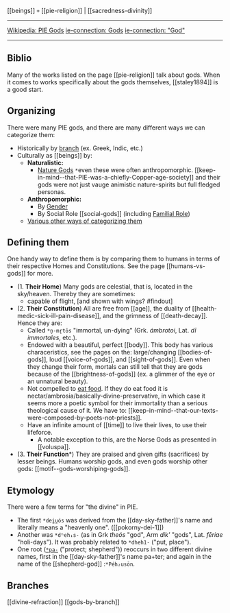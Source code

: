 [[beings]] `+` [[pie-religion]] | [[sacredness-divinity]]
***
[Wikipedia: PIE Gods](https://en.wikipedia.org/wiki/Proto-Indo-European-mythology#Gods-and-goddesses)
[ie-connection: Gods](https://www.indo-european-connection.com/religion/gods)
[ie-connection: "God"](https://www.indo-european-connection.com/words/god)
***
## Biblio
Many of the works listed on the page [[pie-religion]] talk about gods. When it comes to works specifically about the gods themselves, [[staley1894]] is a good start.

## Organizing
There were many PIE gods, and there are many different ways we can categorize them:
- Historically by [branch](gods-by-branch) (ex. Greek, Indic, etc.)
- Culturally as [[beings]] by:
	- **Naturalistic:**
		- [Nature Gods](nature-gods.md) `*`even these were often anthropomorphic. [[keep-in-mind--that-PIE-was-a-chiefly-Copper-age-society]] and their gods were not just vauge animistic nature-spirits but full fledged personas.
	- **Anthropomorphic:**
		- By [Gender](gods-by-gender.md)
		- By Social Role [[social-gods]] (including [Familial Role](divine-family.md))
	- [Various other ways of categorizing them](gods-misc.md)

## Defining them
One handy way to define them is by comparing them to humans in terms of their respective Homes and Constitutions. See the page [[humans-vs-gods]] for more.
- (1. **Their Home**) Many gods are celestial, that is, located in the sky/heaven. Thereby they are sometimes: 
	- capable of flight, [and shown with wings? #findout]
- (2. **Their Constitution**) All are free from [[age]], the duality of [[health-medic-sick-ill-pain-disease]], and the grimness of [[death-decay]]. Hence they are:
	- Called  `*n̥-mr̥tōs` "immortal, un-dying" (Grk. *ámbrotoi*, Lat. *dī immortales*, etc.).
	- Endowed with a beautiful, perfect [[body]]. This body has various characeristics, see the pages on the: large/changing [[bodies-of-gods]], loud [[voice-of-gods]], and [[sight-of-gods]]. Even when they change their form, mortals can still tell that they are gods because of the [[brightness-of-gods]] (ex. a glimmer of the eye or an unnatural beauty).
	- Not compelled to [eat food](food-eating.md). If they do eat food it is nectar/ambrosia/basically-divine-preservative, in which case it seems more a poetic symbol for their immortality than a serious theological cause of it. We have to: [[keep-in-mind--that-our-texts-were-composed-by-poets-not-priests]].
	- Have an infinite amount of [[time]] to live their lives, to use their lifeforce.
		- A notable exception to this, are the Norse Gods as presented in [[voluspa]].
- (3. **Their Function***) They are praised and given gifts (sacrifices) by lesser beings. Humans worship gods, and even gods worship other gods: [[motif--gods-worshiping-gods]].
## Etymology
There were a few terms for "the divine" in PIE.  
- The first `*dei̯u̯ós` was derived from the [[day-sky-father]]'s name and literally means a "heavenly one". ([[pokorny-dei-1]])
- Another  was 	`*dʰeh₁s-` (as in Grk *theós* "god", Arm *dik'* "gods", Lat. *fēriae* "holi-days"). It was probably related to `*dheh1-` ("put, place").
- One root ([`*pa-`](root-protect.md) ("protect; shepherd")) reoccurs in two different divine names, first in the [[day-sky-father]]'s name pa+ter; and again in the name of the [[shepherd-god]] :`*Péh₂usōn`. 


## Branches
[[divine-refraction]]
[[gods-by-branch]]